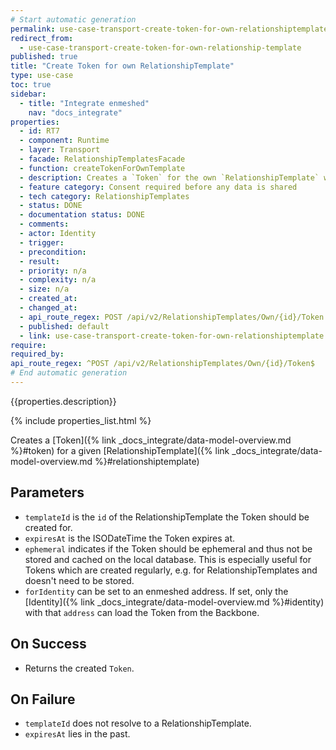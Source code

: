 ```yaml
---
# Start automatic generation
permalink: use-case-transport-create-token-for-own-relationshiptemplate
redirect_from:
  - use-case-transport-create-token-for-own-relationship-template
published: true
title: "Create Token for own RelationshipTemplate"
type: use-case
toc: true
sidebar:
  - title: "Integrate enmeshed"
    nav: "docs_integrate"
properties:
  - id: RT7
  - component: Runtime
  - layer: Transport
  - facade: RelationshipTemplatesFacade
  - function: createTokenForOwnTemplate
  - description: Creates a `Token` for the own `RelationshipTemplate` with the given `id`
  - feature category: Consent required before any data is shared
  - tech category: RelationshipTemplates
  - status: DONE
  - documentation status: DONE
  - comments:
  - actor: Identity
  - trigger:
  - precondition:
  - result:
  - priority: n/a
  - complexity: n/a
  - size: n/a
  - created_at:
  - changed_at:
  - api_route_regex: POST /api/v2/RelationshipTemplates/Own/{id}/Token
  - published: default
  - link: use-case-transport-create-token-for-own-relationshiptemplate
require:
required_by:
api_route_regex: ^POST /api/v2/RelationshipTemplates/Own/{id}/Token$
# End automatic generation
---
```


{{properties.description}}

{% include properties_list.html %}

Creates a [Token]({% link _docs_integrate/data-model-overview.md %}#token) for a given [RelationshipTemplate]({% link _docs_integrate/data-model-overview.md %}#relationshiptemplate)

## Parameters

- `templateId` is the `id` of the RelationshipTemplate the Token should be created for.
- `expiresAt` is the ISODateTime the Token expires at.
- `ephemeral` indicates if the Token should be ephemeral and thus not be stored and cached on the local database. This is especially useful for Tokens which are created regularly, e.g. for RelationshipTemplates and doesn't need to be stored.
- `forIdentity` can be set to an enmeshed address. If set, only the [Identity]({% link _docs_integrate/data-model-overview.md %}#identity) with that `address` can load the Token from the Backbone.

## On Success

- Returns the created `Token`.

## On Failure

- `templateId` does not resolve to a RelationshipTemplate.
- `expiresAt` lies in the past.
